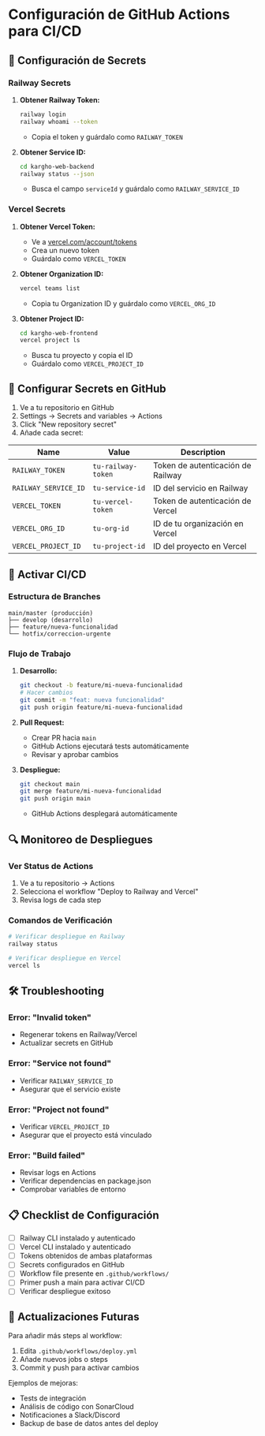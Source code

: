 # Configuración de GitHub Actions para CI/CD

## 🔧 Configuración de Secrets

### Railway Secrets

1. **Obtener Railway Token:**
   ```bash
   railway login
   railway whoami --token
   ```
   - Copia el token y guárdalo como `RAILWAY_TOKEN`

2. **Obtener Service ID:**
   ```bash
   cd kargho-web-backend
   railway status --json
   ```
   - Busca el campo `serviceId` y guárdalo como `RAILWAY_SERVICE_ID`

### Vercel Secrets

1. **Obtener Vercel Token:**
   - Ve a [vercel.com/account/tokens](https://vercel.com/account/tokens)
   - Crea un nuevo token
   - Guárdalo como `VERCEL_TOKEN`

2. **Obtener Organization ID:**
   ```bash
   vercel teams list
   ```
   - Copia tu Organization ID y guárdalo como `VERCEL_ORG_ID`

3. **Obtener Project ID:**
   ```bash
   cd kargho-web-frontend
   vercel project ls
   ```
   - Busca tu proyecto y copia el ID
   - Guárdalo como `VERCEL_PROJECT_ID`

## 📝 Configurar Secrets en GitHub

1. Ve a tu repositorio en GitHub
2. Settings → Secrets and variables → Actions
3. Click "New repository secret"
4. Añade cada secret:

| Name | Value | Description |
|------|-------|-------------|
| `RAILWAY_TOKEN` | `tu-railway-token` | Token de autenticación de Railway |
| `RAILWAY_SERVICE_ID` | `tu-service-id` | ID del servicio en Railway |
| `VERCEL_TOKEN` | `tu-vercel-token` | Token de autenticación de Vercel |
| `VERCEL_ORG_ID` | `tu-org-id` | ID de tu organización en Vercel |
| `VERCEL_PROJECT_ID` | `tu-project-id` | ID del proyecto en Vercel |

## 🚀 Activar CI/CD

### Estructura de Branches

```
main/master (producción)
├── develop (desarrollo)
├── feature/nueva-funcionalidad
└── hotfix/correccion-urgente
```

### Flujo de Trabajo

1. **Desarrollo:**
   ```bash
   git checkout -b feature/mi-nueva-funcionalidad
   # Hacer cambios
   git commit -m "feat: nueva funcionalidad"
   git push origin feature/mi-nueva-funcionalidad
   ```

2. **Pull Request:**
   - Crear PR hacia `main`
   - GitHub Actions ejecutará tests automáticamente
   - Revisar y aprobar cambios

3. **Despliegue:**
   ```bash
   git checkout main
   git merge feature/mi-nueva-funcionalidad
   git push origin main
   ```
   - GitHub Actions desplegará automáticamente

## 🔍 Monitoreo de Despliegues

### Ver Status de Actions
1. Ve a tu repositorio → Actions
2. Selecciona el workflow "Deploy to Railway and Vercel"
3. Revisa logs de cada step

### Comandos de Verificación
```bash
# Verificar despliegue en Railway
railway status

# Verificar despliegue en Vercel
vercel ls
```

## 🛠️ Troubleshooting

### Error: "Invalid token"
- Regenerar tokens en Railway/Vercel
- Actualizar secrets en GitHub

### Error: "Service not found"
- Verificar `RAILWAY_SERVICE_ID`
- Asegurar que el servicio existe

### Error: "Project not found"
- Verificar `VERCEL_PROJECT_ID`
- Asegurar que el proyecto está vinculado

### Error: "Build failed"
- Revisar logs en Actions
- Verificar dependencias en package.json
- Comprobar variables de entorno

## 📋 Checklist de Configuración

- [ ] Railway CLI instalado y autenticado
- [ ] Vercel CLI instalado y autenticado
- [ ] Tokens obtenidos de ambas plataformas
- [ ] Secrets configurados en GitHub
- [ ] Workflow file presente en `.github/workflows/`
- [ ] Primer push a main para activar CI/CD
- [ ] Verificar despliegue exitoso

## 🔄 Actualizaciones Futuras

Para añadir más steps al workflow:

1. Edita `.github/workflows/deploy.yml`
2. Añade nuevos jobs o steps
3. Commit y push para activar cambios

Ejemplos de mejoras:
- Tests de integración
- Análisis de código con SonarCloud
- Notificaciones a Slack/Discord
- Backup de base de datos antes del deploy